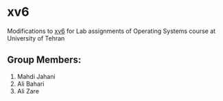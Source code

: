 # xv6

Modifications to [xv6](https://github.com/mit-pdos/xv6-public) for Lab assignments of Operating Systems course at University of Tehran

## Group Members:

1. Mahdi Jahani
2. Ali Bahari
3. Ali Zare


